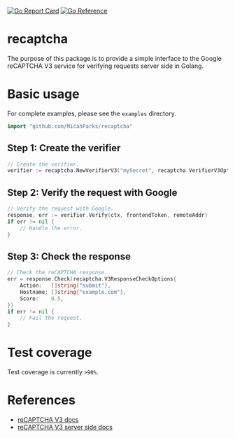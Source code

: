 [![Go Report Card](https://goreportcard.com/badge/github.com/MicahParks/recaptcha)](https://goreportcard.com/report/github.com/MicahParks/recaptcha) [![Go Reference](https://pkg.go.dev/badge/github.com/MicahParks/recaptcha.svg)](https://pkg.go.dev/github.com/MicahParks/recaptcha)

# recaptcha

The purpose of this package is to provide a simple interface to the Google reCAPTCHA V3 service for verifying requests
server side in Golang.

# Basic usage
For complete examples, please see the `examples` directory.

```go
import "github.com/MicahParks/recaptcha"
```

## Step 1: Create the verifier
```go
// Create the verifier.
verifier := recaptcha.NewVerifierV3("mySecret", recaptcha.VerifierV3Options{})
```

## Step 2: Verify the request with Google
```go
// Verify the request with Google.
response, err := verifier.Verify(ctx, frontendToken, remoteAddr)
if err != nil {
    // Handle the error.
}
```

## Step 3: Check the response
```go
// Check the reCAPTCHA response.
err = response.Check(recaptcha.V3ResponseCheckOptions{
    Action:   []string{"submit"},
    Hostname: []string{"example.com"},
    Score:    0.5,
})
if err != nil {
    // Fail the request.
}
```

# Test coverage
Test coverage is currently `>90%`.

# References
* [reCAPTCHA V3 docs](https://developers.google.com/recaptcha/docs/v3)
* [reCAPTCHA V3 server side docs](https://developers.google.com/recaptcha/docs/verify)
